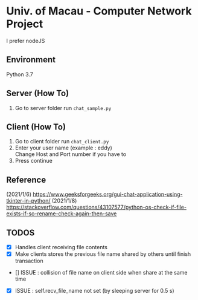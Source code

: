 # Univ. of Macau - Computer Network Project
I prefer nodeJS

## Environment
Python 3.7

## Server (How To) 
1. Go to server folder run ```chat_sample.py```

## Client (How To)
1. Go to client folder run ```chat_client.py```
2. Enter your user name (example : eddy)  
 Change Host and Port number if you have to
3. Press continue

## Reference
(2021/1/6) https://www.geeksforgeeks.org/gui-chat-application-using-tkinter-in-python/
(2021/1/8) https://stackoverflow.com/questions/43107577/python-os-check-if-file-exists-if-so-rename-check-again-then-save


## TODOS
- [x] Handles client receiving file contents
- [x] Make clients stores the previous file name shared by others until finish transaction
- [] ISSUE : collision of file name on client side when share at the same time
- [x] ISSUE : self.recv_file_name not set (by sleeping server for 0.5 s)